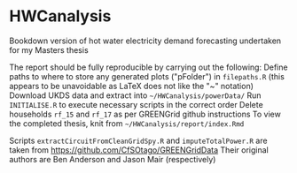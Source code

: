 # HWCanalysis

Bookdown version of hot water electricity demand forecasting undertaken for my Masters thesis

The report should be fully reproducible by carrying out the following:
  Define paths to where to store any generated plots ("pFolder") in `filepaths.R` (this appears to be unavoidable as LaTeX does not like the "~" notation)
  Download UKDS data and extract into `~/HWCanalysis/powerData/`
  Run `INITIALISE.R` to execute necessary scripts in the correct order
  Delete households `rf_15` and `rf_17` as per GREENGrid github instructions
  To view the completed thesis, knit from `~/HWCanalysis/report/index.Rmd`

Scripts `extractCircuitFromCleanGridSpy.R` and `imputeTotalPower.R` are taken from https://github.com/CfSOtago/GREENGridData
Their original authors are Ben Anderson and Jason Mair (respectively)
 
